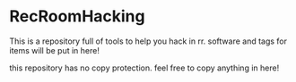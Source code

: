 # RecRoomHacking
This is a repository full of tools to help you hack in rr.
software and tags for items will be put in here!

this repository has no copy protection. feel free to copy anything in here!
